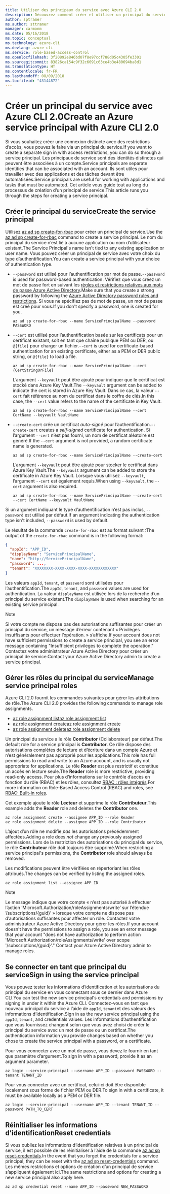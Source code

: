 ```yaml
---
title: Utiliser des principaux du service avec Azure CLI 2.0
description: Découvrez comment créer et utiliser un principal du service avec Azure CLI 2.0.
author: sptramer
ms.author: sttramer
manager: carmonm
ms.date: 05/16/2018
ms.topic: conceptual
ms.technology: azure-cli
ms.devlang: azure-cli
ms.service: role-based-access-control
ms.openlocfilehash: 3f20892e846bd07f8e97ccf788d05c4305fe3301
ms.sourcegitcommit: 83826ca154c9f32c6091c63ce4b3e480694ba8d1
ms.translationtype: HT
ms.contentlocale: fr-FR
ms.lasthandoff: 08/09/2018
ms.locfileid: "43144872"
---
```

# <a name="create-an-azure-service-principal-with-azure-cli-20"></a><span data-ttu-id="12795-103">Créer un principal du service avec Azure CLI 2.0</span><span class="sxs-lookup"><span data-stu-id="12795-103">Create an Azure service principal with Azure CLI 2.0</span></span>

<span data-ttu-id="12795-104">Si vous souhaitez créer une connexion distincte avec des restrictions d’accès, vous pouvez le faire via un principal du service.</span><span class="sxs-lookup"><span data-stu-id="12795-104">If you want to create a separate sign in with access restrictions, you can do so through a service principal.</span></span> <span data-ttu-id="12795-105">Les principaux de service sont des identités distinctes qui peuvent être associées à un compte.</span><span class="sxs-lookup"><span data-stu-id="12795-105">Service principals are separate identities that can be associated with an account.</span></span> <span data-ttu-id="12795-106">Ils sont utiles pour travailler avec des applications et des tâches devant être automatisées.</span><span class="sxs-lookup"><span data-stu-id="12795-106">Service principals are useful for working with applications and tasks that must be automated.</span></span> <span data-ttu-id="12795-107">Cet article vous guide tout au long du processus de création d’un principal de service.</span><span class="sxs-lookup"><span data-stu-id="12795-107">This article runs you through the steps for creating a service principal.</span></span>

## <a name="create-the-service-principal"></a><span data-ttu-id="12795-108">Créer le principal du service</span><span class="sxs-lookup"><span data-stu-id="12795-108">Create the service principal</span></span>

<span data-ttu-id="12795-109">Utilisez [az ad sp create-for-rbac](/cli/azure/ad/sp#az-ad-sp-create-for-rbac) pour créer un principal de service.</span><span class="sxs-lookup"><span data-stu-id="12795-109">Use the [az ad sp create-for-rbac](/cli/azure/ad/sp#az-ad-sp-create-for-rbac) command to create a service principal.</span></span> <span data-ttu-id="12795-110">Le nom du principal du service n’est lié à aucune application ou nom d’utilisateur existant.</span><span class="sxs-lookup"><span data-stu-id="12795-110">The Service Principal's name isn't tied to any existing application or user name.</span></span> <span data-ttu-id="12795-111">Vous pouvez créer un principal de service avec votre choix du type d’authentification.</span><span class="sxs-lookup"><span data-stu-id="12795-111">You can create a service principal with your choice of authentication type.</span></span>

* <span data-ttu-id="12795-112">`--password` est utilisé pour l’authentification par mot de passe.</span><span class="sxs-lookup"><span data-stu-id="12795-112">`--password` is used for password-based authentication.</span></span> <span data-ttu-id="12795-113">Vérifiez que vous créez un mot de passe fort en suivant les [règles et restrictions relatives aux mots de passe Azure Active Directory](/azure/active-directory/active-directory-passwords-policy).</span><span class="sxs-lookup"><span data-stu-id="12795-113">Make sure that you create a strong password by following the [Azure Active Directory password rules and restrictions](/azure/active-directory/active-directory-passwords-policy).</span></span> <span data-ttu-id="12795-114">Si vous ne spécifiez pas de mot de passe, un mot de passe est créé pour vous.</span><span class="sxs-lookup"><span data-stu-id="12795-114">If you don't specify a password, one is created for you.</span></span>

  ```azurecli-interactive
  az ad sp create-for-rbac --name ServicePrincipalName --password PASSWORD
  ```

* <span data-ttu-id="12795-115">`--cert` est utilisé pour l’authentification basée sur les certificats pour un certificat existant, soit en tant que chaîne publique PEM ou DER, ou `@{file}` pour charger un fichier.</span><span class="sxs-lookup"><span data-stu-id="12795-115">`--cert` is used for certificate-based authentication for an existing certificate, either as a PEM or DER public string, or `@{file}` to load a file.</span></span>

  ```azurecli-interactive
  az ad sp create-for-rbac --name ServicePrincipalName --cert {CertStringOrFile}
  ```

  <span data-ttu-id="12795-116">L’argument `--keyvault` peut être ajouté pour indiquer que le certificat est stocké dans Azure Key Vault.</span><span class="sxs-lookup"><span data-stu-id="12795-116">The `--keyvault` argument can be added to indicate the cert is stored in Azure Key Vault.</span></span> <span data-ttu-id="12795-117">Dans ce cas, la valeur `--cert` fait référence au nom du certificat dans le coffre de clés.</span><span class="sxs-lookup"><span data-stu-id="12795-117">In this case, the `--cert` value refers to the name of the certificate in Key Vault.</span></span>

  ```azurecli-interactive
  az ad sp create-for-rbac --name ServicePrincipalName --cert CertName --keyvault VaultName
  ```

* <span data-ttu-id="12795-118">`--create-cert` crée un certificat _auto-signé_ pour l’authentification.</span><span class="sxs-lookup"><span data-stu-id="12795-118">`--create-cert` creates a _self-signed_ certificate for authentication.</span></span> <span data-ttu-id="12795-119">Si l’argument `--cert` n’est pas fourni, un nom de certificat aléatoire est généré.</span><span class="sxs-lookup"><span data-stu-id="12795-119">If the `--cert` argument is not provided, a random certificate name is generated.</span></span>

  ```azurecli-interactive
  az ad sp create-for-rbac --name ServicePrincipalName --create-cert
  ```

  <span data-ttu-id="12795-120">L’argument `--keyvault` peut être ajouté pour stocker le certificat dans Azure Key Vault.</span><span class="sxs-lookup"><span data-stu-id="12795-120">The `--keyvault` argument can be added to store the certificate in Azure Key Vault.</span></span> <span data-ttu-id="12795-121">Lorsque vous utilisez `--keyvault`, l’argument `--cert` est également requis.</span><span class="sxs-lookup"><span data-stu-id="12795-121">When using `--keyvault`, the `--cert` argument is also required.</span></span>

  ```azurecli-interactive
  az ad sp create-for-rbac --name ServicePrincipalName --create-cert --cert CertName --keyvault VaultName
  ```

<span data-ttu-id="12795-122">Si un argument indiquant le type d’authentification n’est pas inclus, `--password` est utilisé par défaut.</span><span class="sxs-lookup"><span data-stu-id="12795-122">If an argument indicating the authentication type isn't included, `--password` is used by default.</span></span>

<span data-ttu-id="12795-123">Le résultat de la commande `create-for-rbac` est au format suivant :</span><span class="sxs-lookup"><span data-stu-id="12795-123">The output of the `create-for-rbac` command is in the following format:</span></span>

```json
{
  "appId": "APP_ID",
  "displayName": "ServicePrincipalName",
  "name": "http://ServicePrincipalName",
  "password": ...,
  "tenant": "XXXXXXXX-XXXX-XXXX-XXXX-XXXXXXXXXXXX"
}
```

<span data-ttu-id="12795-124">Les valeurs `appId`, `tenant`, et `password` sont utilisées pour l’authentification.</span><span class="sxs-lookup"><span data-stu-id="12795-124">The `appId`, `tenant`, and `password` values are used for authentication.</span></span> <span data-ttu-id="12795-125">La valeur `displayName` est utilisée lors de la recherche d’un principal du service existant.</span><span class="sxs-lookup"><span data-stu-id="12795-125">The `displayName` is used when searching for an existing service principal.</span></span>

> [!NOTE]
> <span data-ttu-id="12795-126">Si votre compte ne dispose pas des autorisations suffisantes pour créer un principal du service, un message d’erreur contenant « Privilèges insuffisants pour effectuer l’opération. » s’affiche.</span><span class="sxs-lookup"><span data-stu-id="12795-126">If your account does not have sufficient permissions to create a service principal, you see an error message containing "Insufficient privileges to complete the operation."</span></span> <span data-ttu-id="12795-127">Contactez votre administrateur Azure Active Directory pour créer un principal de service.</span><span class="sxs-lookup"><span data-stu-id="12795-127">Contact your Azure Active Directory admin to create a service principal.</span></span>

## <a name="manage-service-principal-roles"></a><span data-ttu-id="12795-128">Gérer les rôles du principal du service</span><span class="sxs-lookup"><span data-stu-id="12795-128">Manage service principal roles</span></span>

<span data-ttu-id="12795-129">Azure CLI 2.0 fournit les commandes suivantes pour gérer les attributions de rôle.</span><span class="sxs-lookup"><span data-stu-id="12795-129">The Azure CLI 2.0 provides the following commands to manage role assignments.</span></span>

* [<span data-ttu-id="12795-130">az role assignment list</span><span class="sxs-lookup"><span data-stu-id="12795-130">az role assignment list</span></span>](/cli/azure/role/assignment#az-role-assignment-list)
* [<span data-ttu-id="12795-131">az role assignment create</span><span class="sxs-lookup"><span data-stu-id="12795-131">az role assignment create</span></span>](/cli/azure/role/assignment#az-role-assignment-create)
* [<span data-ttu-id="12795-132">az role assignment delete</span><span class="sxs-lookup"><span data-stu-id="12795-132">az role assignment delete</span></span>](/cli/azure/role/assignment#az-role-assignment-delete)

<span data-ttu-id="12795-133">Un principal du service a le rôle **Contributor** (Collaborateur) par défaut.</span><span class="sxs-lookup"><span data-stu-id="12795-133">The default role for a service principal is **Contributor**.</span></span> <span data-ttu-id="12795-134">Ce rôle dispose des autorisations complètes de lecture et d’écriture dans un compte Azure et n’est généralement pas approprié pour les applications.</span><span class="sxs-lookup"><span data-stu-id="12795-134">This role has full permissions to read and write to an Azure account, and is usually not appropriate for applications.</span></span> <span data-ttu-id="12795-135">Le rôle **Reader** est plus restrictif et constitue un accès en lecture seule.</span><span class="sxs-lookup"><span data-stu-id="12795-135">The **Reader** role is more restrictive, providing read-only access.</span></span>  <span data-ttu-id="12795-136">Pour plus d’informations sur le contrôle d’accès en fonction du rôle (RBAC) et les rôles, consultez [RBAC : rôles intégrés](/azure/active-directory/role-based-access-built-in-roles).</span><span class="sxs-lookup"><span data-stu-id="12795-136">For more information on Role-Based Access Control (RBAC) and roles, see [RBAC: Built-in roles](/azure/active-directory/role-based-access-built-in-roles).</span></span>

<span data-ttu-id="12795-137">Cet exemple ajoute le rôle **Lecteur** et supprime le rôle **Contributeur**.</span><span class="sxs-lookup"><span data-stu-id="12795-137">This example adds the **Reader** role and deletes the **Contributor** one.</span></span>

```azurecli-interactive
az role assignment create --assignee APP_ID --role Reader
az role assignment delete --assignee APP_ID --role Contributor
```

<span data-ttu-id="12795-138">L’ajout d’un rôle ne modifie _pas_ les autorisations précédemment affectées.</span><span class="sxs-lookup"><span data-stu-id="12795-138">Adding a role does _not_ change any previously assigned permissions.</span></span> <span data-ttu-id="12795-139">Lors de la restriction des autorisations du principal du service, le rôle __Contributeur__ rôle doit toujours être supprimé.</span><span class="sxs-lookup"><span data-stu-id="12795-139">When restricting a service principal's permissions, the __Contributor__ role should always be removed.</span></span>

<span data-ttu-id="12795-140">Les modifications peuvent être vérifiées en répertoriant les rôles attribués.</span><span class="sxs-lookup"><span data-stu-id="12795-140">The changes can be verified by listing the assigned roles.</span></span>

```azurecli-interactive
az role assignment list --assignee APP_ID
```

> [!NOTE]
> <span data-ttu-id="12795-141">Le message indique que votre compte « n’est pas autorisé à effectuer l’action ’Microsoft.Authorization/roleAssignments/write’ sur l’étendue ’/subscriptions/{guid}’ » lorsque votre compte ne dispose pas d’autorisations suffisantes pour affecter un rôle. Contactez votre administrateur Azure Active Directory pour gérer les rôles.</span><span class="sxs-lookup"><span data-stu-id="12795-141">If your account doesn't have the permissions to assign a role, you see an error message that your account "does not have authorization to perform action 'Microsoft.Authorization/roleAssignments/write' over scope '/subscriptions/{guid}'." Contact your Azure Active Directory admin to manage roles.</span></span>

## <a name="sign-in-using-the-service-principal"></a><span data-ttu-id="12795-142">Se connecter en tant que principal du service</span><span class="sxs-lookup"><span data-stu-id="12795-142">Sign in using the service principal</span></span>

<span data-ttu-id="12795-143">Vous pouvez tester les informations d’identification et les autorisations du principal du service en vous connectant sous ce dernier dans Azure CLI.</span><span class="sxs-lookup"><span data-stu-id="12795-143">You can test the new service principal's credentials and permissions by signing in under it within the Azure CLI.</span></span> <span data-ttu-id="12795-144">Connectez-vous en tant que nouveau principal du service à l’aide de `appId`, `tenant`et des valeurs des informations d’identification.</span><span class="sxs-lookup"><span data-stu-id="12795-144">Sign in as the new service principal using the `appId`, `tenant`, and credentials values.</span></span> <span data-ttu-id="12795-145">Les informations d’authentification que vous fournissez changent selon que vous avez choisi de créer le principal du service avec un mot de passe ou un certificat.</span><span class="sxs-lookup"><span data-stu-id="12795-145">The authentication information you provide changes based on whether you chose to create the service principal with a password, or a certificate.</span></span>

<span data-ttu-id="12795-146">Pour vous connecter avec un mot de passe, vous devez le fournir en tant que paramètre d’argument.</span><span class="sxs-lookup"><span data-stu-id="12795-146">To sign in with a password, provide it as an argument parameter.</span></span>

```azurecli-interactive
az login --service-principal --username APP_ID --password PASSWORD --tenant TENANT_ID
```

<span data-ttu-id="12795-147">Pour vous connecter avec un certificat, celui-ci doit être disponible localement sous forme de fichier PEM ou DER.</span><span class="sxs-lookup"><span data-stu-id="12795-147">To sign in with a certificate, it must be available locally as a PEM or DER file.</span></span>

```azurecli-interactive
az login --service-principal --username APP_ID --tenant TENANT_ID --password PATH_TO_CERT
```

## <a name="reset-credentials"></a><span data-ttu-id="12795-148">Réinitialiser les informations d’identification</span><span class="sxs-lookup"><span data-stu-id="12795-148">Reset credentials</span></span>

<span data-ttu-id="12795-149">Si vous oubliez les informations d’identification relatives à un principal de service, il est possible de les réinitialiser à l’aide de la commande [az ad sp reset-credentials](https://docs.microsoft.com/en-us/cli/azure/ad/sp#az-ad-sp-reset-credentials).</span><span class="sxs-lookup"><span data-stu-id="12795-149">In the event that you forget the credentials for a service principal, they can be reset with the [az ad sp reset-credentials](https://docs.microsoft.com/en-us/cli/azure/ad/sp#az-ad-sp-reset-credentials) command.</span></span> <span data-ttu-id="12795-150">Les mêmes restrictions et options de création d’un principal de service s’appliquent également ici.</span><span class="sxs-lookup"><span data-stu-id="12795-150">The same restrictions and options for creating a new service principal also apply here.</span></span>

```azurecli-interactive
az ad sp credential reset --name APP_ID --password NEW_PASSWORD
```
